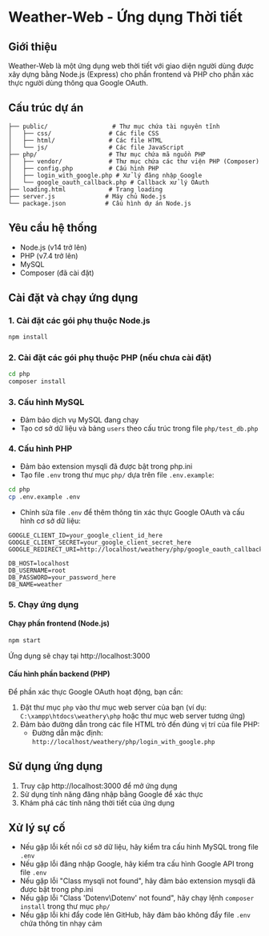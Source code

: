 # Weather-Web - Ứng dụng Thời tiết

## Giới thiệu

Weather-Web là một ứng dụng web thời tiết với giao diện người dùng được xây dựng bằng Node.js (Express) cho phần frontend và PHP cho phần xác thực người dùng thông qua Google OAuth.

## Cấu trúc dự án

```
├── public/                  # Thư mục chứa tài nguyên tĩnh
│   ├── css/                # Các file CSS
│   ├── html/               # Các file HTML
│   └── js/                 # Các file JavaScript
├── php/                    # Thư mục chứa mã nguồn PHP
│   ├── vendor/             # Thư mục chứa các thư viện PHP (Composer)
│   ├── config.php          # Cấu hình PHP
│   ├── login_with_google.php # Xử lý đăng nhập Google
│   └── google_oauth_callback.php # Callback xử lý OAuth
├── loading.html            # Trang loading
├── server.js              # Máy chủ Node.js
└── package.json           # Cấu hình dự án Node.js
```

## Yêu cầu hệ thống

- Node.js (v14 trở lên)
- PHP (v7.4 trở lên)
- MySQL
- Composer (đã cài đặt)

## Cài đặt và chạy ứng dụng

### 1. Cài đặt các gói phụ thuộc Node.js

```bash
npm install
```

### 2. Cài đặt các gói phụ thuộc PHP (nếu chưa cài đặt)

```bash
cd php
composer install
```

### 3. Cấu hình MySQL

- Đảm bảo dịch vụ MySQL đang chạy
- Tạo cơ sở dữ liệu và bảng `users` theo cấu trúc trong file `php/test_db.php`

### 4. Cấu hình PHP

- Đảm bảo extension mysqli đã được bật trong php.ini
- Tạo file `.env` trong thư mục `php/` dựa trên file `.env.example`:

```bash
cd php
cp .env.example .env
```

- Chỉnh sửa file `.env` để thêm thông tin xác thực Google OAuth và cấu hình cơ sở dữ liệu:

```
GOOGLE_CLIENT_ID=your_google_client_id_here
GOOGLE_CLIENT_SECRET=your_google_client_secret_here
GOOGLE_REDIRECT_URI=http://localhost/weathery/php/google_oauth_callback.php

DB_HOST=localhost
DB_USERNAME=root
DB_PASSWORD=your_password_here
DB_NAME=weather
```

### 5. Chạy ứng dụng

#### Chạy phần frontend (Node.js)

```bash
npm start
```

Ứng dụng sẽ chạy tại http://localhost:3000

#### Cấu hình phần backend (PHP)

Để phần xác thực Google OAuth hoạt động, bạn cần:

1. Đặt thư mục `php` vào thư mục web server của bạn (ví dụ: `C:\xampp\htdocs\weathery\php` hoặc thư mục web server tương ứng)
2. Đảm bảo đường dẫn trong các file HTML trỏ đến đúng vị trí của file PHP:
   - Đường dẫn mặc định: `http://localhost/weathery/php/login_with_google.php`

## Sử dụng ứng dụng

1. Truy cập http://localhost:3000 để mở ứng dụng
2. Sử dụng tính năng đăng nhập bằng Google để xác thực
3. Khám phá các tính năng thời tiết của ứng dụng

## Xử lý sự cố

- Nếu gặp lỗi kết nối cơ sở dữ liệu, hãy kiểm tra cấu hình MySQL trong file `.env`
- Nếu gặp lỗi đăng nhập Google, hãy kiểm tra cấu hình Google API trong file `.env`
- Nếu gặp lỗi "Class mysqli not found", hãy đảm bảo extension mysqli đã được bật trong php.ini
- Nếu gặp lỗi "Class 'Dotenv\Dotenv' not found", hãy chạy lệnh `composer install` trong thư mục `php/`
- Nếu gặp lỗi khi đẩy code lên GitHub, hãy đảm bảo không đẩy file `.env` chứa thông tin nhạy cảm